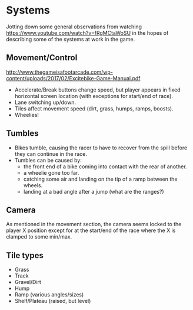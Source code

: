 # Systems

Jotting down some general observations from watching 
https://www.youtube.com/watch?v=fRgMCtaWoSU
in the hopes of describing some of the systems at work in the game.


## Movement/Control

http://www.thegameisafootarcade.com/wp-content/uploads/2017/02/Excitebike-Game-Manual.pdf

* Accelerate/Break buttons change speed, but player appears in fixed horizontal
  screen location (with exceptions for start/end of race).
* Lane switching up/down.
* Tiles affect movement speed (dirt, grass, humps, ramps, boosts).
* Wheelies!

## Tumbles

* Bikes tumble, causing the racer to have to recover from the spill before they
  can continue in the race.
* Tumbles can be caused by:
  * the front end of a bike coming into contact with the rear of another.
  * a wheelie gone too far.
  * catching some air and landing on the tip of a ramp between the wheels.
  * landing at a bad angle after a jump (what are the ranges?)


## Camera

As mentioned in the movement section, the camera seems locked to the player
X position except for at the start/end of the race where the X is clamped to 
some min/max.

## Tile types

* Grass
* Track
* Gravel/Dirt
* Hump
* Ramp (various angles/sizes)
* Shelf/Plateau (raised, but level)
